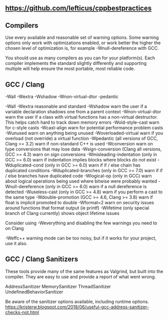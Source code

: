 https://github.com/lefticus/cppbestpractices
-------------------------------------------------------------------------------------------------


Compilers
-------------------------------------------------------------------------------------------------
Use every available and reasonable set of warning options. 
Some warning options only work with optimizations enabled, 
or work better the higher the chosen level of optimization 
is, for example -Wnull-dereference with GCC.

You should use as many compilers as you can for your platform(s). 
Each compiler implements the standard slightly differently and 
supporting multiple will help ensure the most portable, most reliable code.

GCC / Clang
-------------------------------------------------------------------------------------------------
-Wall -Wextra -Wshadow -Wnon-virtual-dtor -pedantic

-Wall -Wextra reasonable and standard
-Wshadow warn the user if a variable declaration shadows one from a parent context
-Wnon-virtual-dtor warn the user if a class with virtual functions has a non-virtual destructor. This helps catch hard to track down memory errors
-Wold-style-cast warn for c-style casts
-Wcast-align warn for potential performance problem casts
-Wunused warn on anything being unused
-Woverloaded-virtual warn if you overload (not override) a virtual function
-Wpedantic (all versions of GCC, Clang >= 3.2) warn if non-standard C++ is used
-Wconversion warn on type conversions that may lose data
-Wsign-conversion (Clang all versions, GCC >= 4.3) warn on sign conversions
-Wmisleading-indentation (only in GCC >= 6.0) warn if indentation implies blocks where blocks do not exist
-Wduplicated-cond (only in GCC >= 6.0) warn if if / else chain has duplicated conditions
-Wduplicated-branches (only in GCC >= 7.0) warn if if / else branches have duplicated code
-Wlogical-op (only in GCC) warn about logical operations being used where bitwise were probably wanted
-Wnull-dereference (only in GCC >= 6.0) warn if a null dereference is detected
-Wuseless-cast (only in GCC >= 4.8) warn if you perform a cast to the same type
-Wdouble-promotion (GCC >= 4.6, Clang >= 3.8) warn if float is implicit promoted to double
-Wformat=2 warn on security issues around functions that format output (ie printf)
-Wlifetime (only special branch of Clang currently) shows object lifetime issues

Consider using -Weverything and disabling the few warnings you need to on Clang

-Weffc++ warning mode can be too noisy, but if it works for your project, use it also.

GCC / Clang Sanitizers
-------------------------------------------------------------------------------------------------
These tools provide many of the same features as Valgrind, but built into the compiler. 
They are easy to use and provide a report of what went wrong.

AddressSanitizer
MemorySanitizer
ThreadSanitizer
UndefinedBehaviorSanitizer

Be aware of the sanitizer options available, including runtime options. 
https://kristerw.blogspot.com/2018/06/useful-gcc-address-sanitizer-checks-not.html


